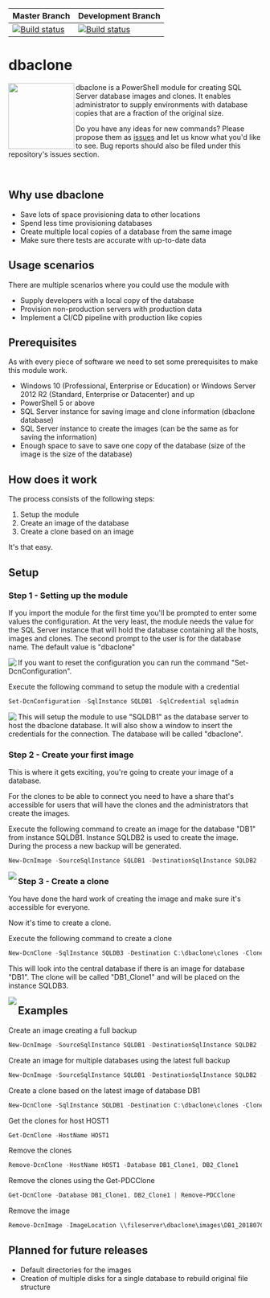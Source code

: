 | Master Branch | Development Branch |
| ------------- |-------------|
|[![Build status](https://ci.appveyor.com/api/projects/status/lut7acvgp6y35h32/branch/master?svg=true)](https://ci.appveyor.com/project/sanderstad/dbaclone/branch/master) | [![Build status](https://ci.appveyor.com/api/projects/status/lut7acvgp6y35h32/branch/development?svg=true)](https://ci.appveyor.com/project/sanderstad/dbaclone/branch/development) |


# dbaclone
<img src="https://psdatabaseclone.org/wp-content/uploads/2018/07/PSDatabaseClone_Logo_128.png" align="left" with="128px" height="131px"/> dbaclone is a PowerShell module for creating SQL Server database images and clones.
It enables administrator to supply environments with database copies that are a fraction of the original size.

Do you have any ideas for new commands? Please propose them as <a href="https://dbaclone.io/issues" target="_blank">issues</a> and let us know what you'd like to see. Bug reports should also be filed under this repository's issues section.

<br/>

## Why use dbaclone

* Save lots of space provisioning data to other locations
* Spend less time provisioning databases
* Create multiple local copies of a database from the same image
* Make sure there tests are accurate with up-to-date data

## Usage scenarios

There are multiple scenarios where you could use the module with
* Supply developers with a local copy of the database
* Provision non-production servers with production data
* Implement a CI/CD pipeline with production like copies

## Prerequisites

As with every piece of software we need to set some prerequisites to make this module work.

* Windows 10 (Professional, Enterprise or Education) or Windows Server 2012 R2 (Standard, Enterprise or Datacenter) and up
* PowerShell 5 or above
* SQL Server instance for saving image and clone information (dbaclone database)
* SQL Server instance to create the images (can be the same as for saving the information)
* Enough space to save to save one copy of the database (size of the image is the size of the database)

## How does it work

The process consists of the following steps:

1. Setup the module
2. Create an image of the database
3. Create a clone based on an image

It's that easy.

## Setup

### Step 1 - Setting up the module
If you import the module for the first time you'll be prompted to enter some values the configuration.
At the very least, the module needs the value for the SQL Server instance that will hold the database containing all the hosts, images and clones.
The second prompt to the user is for the database name. The default value is "dbaclone"

<img src="https://psdatabaseclone.org/wp-content/uploads/2018/07/PSDatabaseClone_Module_InitialSetup.png" align="left" style="max-width: 100%"/>

If you want to reset the configuration you can run the command "Set-DcnConfiguration".

Execute the following command to setup the module with a credential
```powershell
Set-DcnConfiguration -SqlInstance SQLDB1 -SqlCredential sqladmin
```

<img src="https://psdatabaseclone.org/wp-content/uploads/2018/07/PSDatabaseClone_Module_ManualSetup.png" align="left" style="max-width: 100%"/>

This will setup the module to use "SQLDB1" as the database server to host the dbaclone database.
It will also show a window to insert the credentials for the connection. The database will be called "dbaclone".

### Step 2 - Create your first image
This is where it gets exciting, you're going to create your image of a database.

For the clones to be able to connect you need to have a share that's accessible for users that will have the clones and the administrators that create the images.

Execute the following command to create an image for the database "DB1" from instance SQLDB1. Instance SQLDB2 is used to create the image.
During the process a new backup will be generated.

```powershell
New-DcnImage -SourceSqlInstance SQLDB1 -DestinationSqlInstance SQLDB2 -ImageNetworkPath \\fileserver\dbaclone\images -Database DB1 -CreateFullBackup
```

<img src="https://psdatabaseclone.org/wp-content/uploads/2018/07/PSDatabaseClone_CreateImage.png" align="left" style="max-width: 100%"/>

### Step 3 - Create a clone
You have done the hard work of creating the image and make sure it's accessible for everyone.

Now it's time to create a clone.

Execute the following command to create a clone

```powershell
New-DcnClone -SqlInstance SQLDB3 -Destination C:\dbaclone\clones -CloneName DB1_Clone1 -Database DB1 -LatestImage
```

This will look into the central database if there is an image for database "DB1". The clone will be called "DB1_Clone1" and will be placed on the instance SQLDB3.

<img src="https://psdatabaseclone.org/wp-content/uploads/2018/07/PSDatabaseClone_CreateClone.png" align="left" style="max-width: 100%"/>

## Examples

Create an image creating a full backup

```powershell
New-DcnImage -SourceSqlInstance SQLDB1 -DestinationSqlInstance SQLDB2 -ImageNetworkPath \\fileserver\dbaclone\images -Database DB1 -CreateFullBackup
```

Create an image for multiple databases using the latest full backup

```powershell
New-DcnImage -SourceSqlInstance SQLDB1 -DestinationSqlInstance SQLDB2 -ImageNetworkPath \\fileserver\dbaclone\images -Database DB1, DB2 -UseLastFullBackup
```

Create a clone based on the latest image of database DB1

```powershell
New-DcnClone -SqlInstance SQLDB1 -Destination C:\dbaclone\clones -CloneName DB1_Clone1 -Database DB1 -LatestImage
```

Get the clones for host HOST1

```powershell
Get-DcnClone -HostName HOST1
```

Remove the clones

```powershell
Remove-DcnClone -HostName HOST1 -Database DB1_Clone1, DB2_Clone1
```

Remove the clones using the Get-PDCClone

```powershell
Get-DcnClone -Database DB1_Clone1, DB2_Clone1 | Remove-PDCClone
```

Remove the image

```powershell
Remove-DcnImage -ImageLocation \\fileserver\dbaclone\images\DB1_20180703085917.vhdx
```

## Planned for future releases
* Default directories for the images
* Creation of multiple disks for a single database to rebuild original file structure
